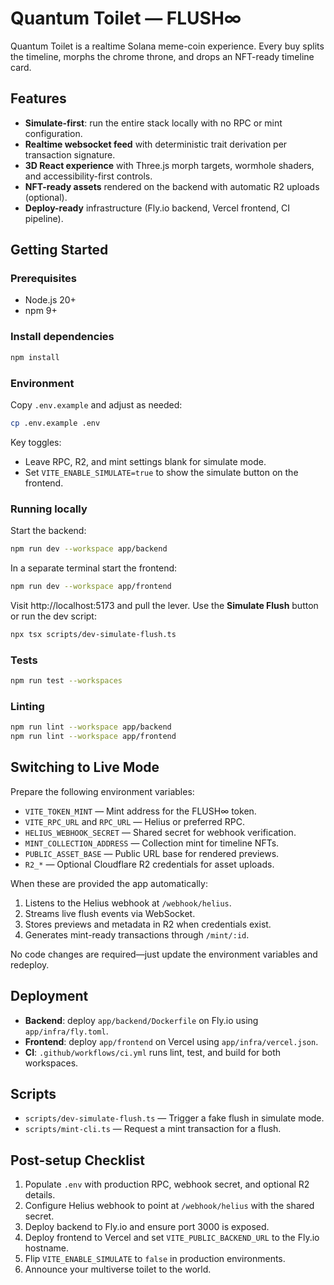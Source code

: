 # Quantum Toilet — FLUSH∞

Quantum Toilet is a realtime Solana meme-coin experience. Every buy splits the timeline, morphs the chrome throne, and drops an NFT-ready timeline card.

## Features

- **Simulate-first**: run the entire stack locally with no RPC or mint configuration.
- **Realtime websocket feed** with deterministic trait derivation per transaction signature.
- **3D React experience** with Three.js morph targets, wormhole shaders, and accessibility-first controls.
- **NFT-ready assets** rendered on the backend with automatic R2 uploads (optional).
- **Deploy-ready** infrastructure (Fly.io backend, Vercel frontend, CI pipeline).

## Getting Started

### Prerequisites

- Node.js 20+
- npm 9+

### Install dependencies

```bash
npm install
```

### Environment

Copy `.env.example` and adjust as needed:

```bash
cp .env.example .env
```

Key toggles:

- Leave RPC, R2, and mint settings blank for simulate mode.
- Set `VITE_ENABLE_SIMULATE=true` to show the simulate button on the frontend.

### Running locally

Start the backend:

```bash
npm run dev --workspace app/backend
```

In a separate terminal start the frontend:

```bash
npm run dev --workspace app/frontend
```

Visit http://localhost:5173 and pull the lever. Use the **Simulate Flush** button or run the dev script:

```bash
npx tsx scripts/dev-simulate-flush.ts
```

### Tests

```bash
npm run test --workspaces
```

### Linting

```bash
npm run lint --workspace app/backend
npm run lint --workspace app/frontend
```

## Switching to Live Mode

Prepare the following environment variables:

- `VITE_TOKEN_MINT` — Mint address for the FLUSH∞ token.
- `VITE_RPC_URL` and `RPC_URL` — Helius or preferred RPC.
- `HELIUS_WEBHOOK_SECRET` — Shared secret for webhook verification.
- `MINT_COLLECTION_ADDRESS` — Collection mint for timeline NFTs.
- `PUBLIC_ASSET_BASE` — Public URL base for rendered previews.
- `R2_*` — Optional Cloudflare R2 credentials for asset uploads.

When these are provided the app automatically:

1. Listens to the Helius webhook at `/webhook/helius`.
2. Streams live flush events via WebSocket.
3. Stores previews and metadata in R2 when credentials exist.
4. Generates mint-ready transactions through `/mint/:id`.

No code changes are required—just update the environment variables and redeploy.

## Deployment

- **Backend**: deploy `app/backend/Dockerfile` on Fly.io using `app/infra/fly.toml`.
- **Frontend**: deploy `app/frontend` on Vercel using `app/infra/vercel.json`.
- **CI**: `.github/workflows/ci.yml` runs lint, test, and build for both workspaces.

## Scripts

- `scripts/dev-simulate-flush.ts` — Trigger a fake flush in simulate mode.
- `scripts/mint-cli.ts` — Request a mint transaction for a flush.

## Post-setup Checklist

1. Populate `.env` with production RPC, webhook secret, and optional R2 details.
2. Configure Helius webhook to point at `/webhook/helius` with the shared secret.
3. Deploy backend to Fly.io and ensure port 3000 is exposed.
4. Deploy frontend to Vercel and set `VITE_PUBLIC_BACKEND_URL` to the Fly.io hostname.
5. Flip `VITE_ENABLE_SIMULATE` to `false` in production environments.
6. Announce your multiverse toilet to the world.
